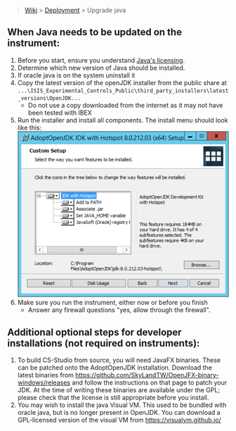 > [Wiki](Home) > [Deployment](Deployment) > Upgrade java

## When Java needs to be updated on the instrument:

1. Before you start, ensure you understand [Java's licensing](Understanding-Java-Licensing).
1. Determine which new version of Java should be installed.
1. If oracle java is on the system uninstall it
1. Copy the latest version of the openJDK installer from the public share at
 `...\ISIS_Experimental_Controls_Public\third_party_installers\latest_versions\OpenJDK...`
   - Do not use a copy downloaded from the internet as it may not have been tested with IBEX
1. Run the installer and install all components. The install menu should look like this:
![](https://raw.githubusercontent.com/ISISComputingGroup/ibex_developers_manual/master/images/openjdk_install_prompt.PNG)
1. Make sure you run the instrument, either now or before you finish
   - Answer any firewall questions "yes, allow through the firewall".

## Additional optional steps for developer installations (not required on instruments):

1. To build CS-Studio from source, you will need JavaFX binaries. These can be patched onto the AdoptOpenJDK installation. Download the latest binaries from https://github.com/SkyLandTW/OpenJFX-binary-windows/releases and follow the instructions on that page to patch your JDK. At the time of writing these binaries are available under the GPL; please check that the license is still appropriate before you install.
1. You may wish to install the java Visual VM. This used to be bundled with oracle java, but is no longer present in OpenJDK. You can download a GPL-licensed version of the visual VM from https://visualvm.github.io/
